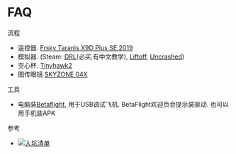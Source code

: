# FAQ
流程
* 遥控器. [Frsky Taranis X9D Plus SE 2019](./Frsky_X9d_Plus_Se.md)
* 模拟器. (Steam: [DRL](https://store.steampowered.com/app/641780/The_Drone_Racing_League_Simulator)(必买,有中文教学), [Liftoff](https://store.steampowered.com/bundle/24029/Liftoff_Ultimate_Collection), [Uncrashed](https://store.steampowered.com/app/1682970/Uncrashed__FPV_Drone_Simulator/))
* 空心杯. [Tinyhawk2](./Tinyhawk2.md)
* 图传眼镜 [SKYZONE 04X](./SKYZONE_04X.md)

工具
  * 电脑装[Betaflight](./Betaflight/README.md), 用于USB调试飞机.
      BetaFlight欢迎页会提示装驱动.
    也可以用手机装APK

参考
  * [![入坑清单](./assets/faq.jpg)](http://fpvbang.com/thread-1695-1-1.html)